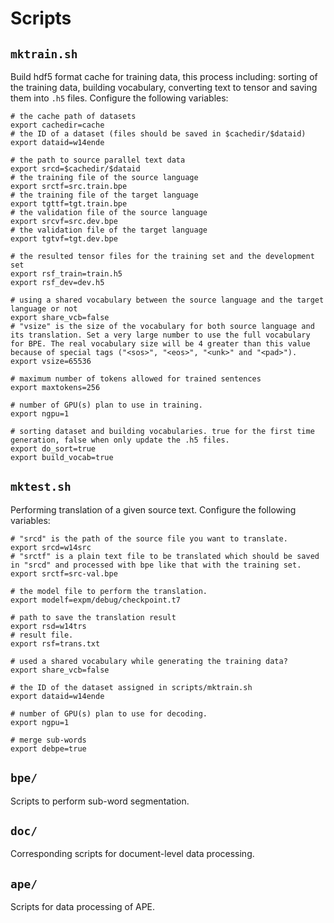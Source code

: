 # Scripts

## `mktrain.sh`

Build hdf5 format cache for training data, this process including: sorting of the training data, building vocabulary, converting text to tensor and saving them into `.h5` files. Configure the following variables:

```
# the cache path of datasets
export cachedir=cache
# the ID of a dataset (files should be saved in $cachedir/$dataid)
export dataid=w14ende

# the path to source parallel text data
export srcd=$cachedir/$dataid
# the training file of the source language
export srctf=src.train.bpe
# the training file of the target language
export tgttf=tgt.train.bpe
# the validation file of the source language
export srcvf=src.dev.bpe
# the validation file of the target language
export tgtvf=tgt.dev.bpe

# the resulted tensor files for the training set and the development set
export rsf_train=train.h5
export rsf_dev=dev.h5

# using a shared vocabulary between the source language and the target language or not
export share_vcb=false
# "vsize" is the size of the vocabulary for both source language and its translation. Set a very large number to use the full vocabulary for BPE. The real vocabulary size will be 4 greater than this value because of special tags ("<sos>", "<eos>", "<unk>" and "<pad>").
export vsize=65536

# maximum number of tokens allowed for trained sentences
export maxtokens=256

# number of GPU(s) plan to use in training.
export ngpu=1

# sorting dataset and building vocabularies. true for the first time generation, false when only update the .h5 files.
export do_sort=true
export build_vocab=true
```

## `mktest.sh`

Performing translation of a given source text. Configure the following variables:

```
# "srcd" is the path of the source file you want to translate.
export srcd=w14src
# "srctf" is a plain text file to be translated which should be saved in "srcd" and processed with bpe like that with the training set.
export srctf=src-val.bpe

# the model file to perform the translation.
export modelf=expm/debug/checkpoint.t7

# path to save the translation result
export rsd=w14trs
# result file.
export rsf=trans.txt

# used a shared vocabulary while generating the training data?
export share_vcb=false

# the ID of the dataset assigned in scripts/mktrain.sh
export dataid=w14ende

# number of GPU(s) plan to use for decoding.
export ngpu=1

# merge sub-words
export debpe=true
```

## `bpe/`

Scripts to perform sub-word segmentation.

## `doc/`

Corresponding scripts for document-level data processing.

## `ape/`

Scripts for data processing of APE.
